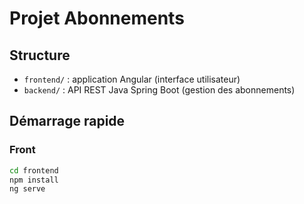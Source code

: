 # Projet Abonnements

## Structure
- `frontend/` : application Angular (interface utilisateur)
- `backend/` : API REST Java Spring Boot (gestion des abonnements)

## Démarrage rapide
### Front
```bash
cd frontend
npm install
ng serve